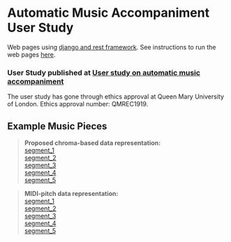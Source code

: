 # Automatic Music Accompaniment User Study

Web pages using [django and rest framework](https://www.django-rest-framework.org). See instructions to run the web pages [here](https://github.com/cheriell/music-accompaniment-user-study/blob/master/README_instructions.md).

### User Study published at [User study on automatic music accompaniment](http://178.62.8.184:9000)

The user study has gone through ethics approval at Queen Mary University of London. Ethics approval number: QMREC1919.

## Example Music Pieces

> **Proposed chroma-based data representation:**   
> [segment_1](http://178.62.8.184:9000/static/chp_op18_segment1.chroma-based.mp3)   
> [segment_2](http://178.62.8.184:9000/static/clementi_opus36_5_3_segment1.chroma-based.mp3)  
> [segment_3](http://178.62.8.184:9000/static/mond_2_segment1.chroma-based.mp3)  
> [segment_4](http://178.62.8.184:9000/static/tmte04-63j_segment1.chroma-based.mp3)  
> [segment_5](http://178.62.8.184:9000/static/viennese1-4_segment1.chroma-based.mp3)  


> **MIDI-pitch data representation:**   
> [segment_1](http://178.62.8.184:9000/static/chp_op18_segment1.midi-pitch.mp3)  
> [segment_2](http://178.62.8.184:9000/static/clementi_opus36_5_3_segment1.midi-pitch.mp3)  
> [segment_3](http://178.62.8.184:9000/static/mond_2_segment1.midi-pitch.mp3)  
> [segment_4](http://178.62.8.184:9000/static/tmte04-63j_segment1.midi-pitch.mp3)  
> [segment_5](http://178.62.8.184:9000/static/viennese1-4_segment1.midi-pitch.mp3)  
